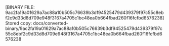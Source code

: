 [BINARY FILE: 9ac2fa19a01629a7ac88a10b505c76639b3df94525479d439379f97c55c8ebf2c9d33d8d709e948f3167a4705c1bc48ea0b664fbad260f16fcfbd6576238]
Stored copy: docs/converted-binary/9ac2fa19a01629a7ac88a10b505c76639b3df94525479d439379f97c55c8ebf2c9d33d8d709e948f3167a4705c1bc48ea0b664fbad260f16fcfbd6576238
